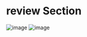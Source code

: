 # review Section 
![image](https://user-images.githubusercontent.com/127378016/224023360-5419d0be-f356-46a7-b130-88b09d7cb2b8.png)
![image](https://user-images.githubusercontent.com/127378016/224023481-7aa021f0-455d-43fb-b67d-3cca73de1bef.png)

